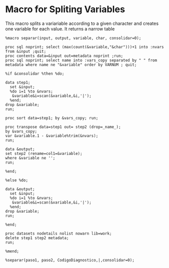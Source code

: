 # Macro for Spliting Variables
This macro splits a variariable according to a given character and creates one variable for each value. It returns a narrow table

    %macro separar(input, output, variable, char, consolidar=0);
    
    proc sql noprint; select (max(count(&variable,"&char")))+1 into :nvars from &input ;quit;
    proc contents data=&input out=metadata noprint ;run;
    proc sql noprint; select name into :vars_copy separated by " " from metadata where name ne "&variable" order by VARNUM ; quit;
    
    %if &consolidar %then %do;
    
    data step1;
      set &input;
      %do i=1 %to &nvars;
       &variable&i=scan(&variable,&i,'|');
      %end;
    drop &variable;
    run;
    
    proc sort data=step1; by &vars_copy; run;
    
    proc transpose data=step1 out= step2 (drop=_name_); 
    by &vars_copy;
    var &variable.1 - &variable%trim(&nvars);
    run;
    
    data &output;
    set step2 (rename=col1=&variable);
    where &variable ne '';
    run;
    
    %end;
    
    %else %do;
    
    data &output;
      set &input;
      %do i=1 %to &nvars;
       &variable&i=scan(&variable,&i,'|');
      %end;
    drop &variable;
    run;
    
    %end;
    
    proc datasets nodetails nolist nowarn lib=work;
    delete step1 step2 metadata;
    run;
    
    %mend;
    
    %separar(paso1, paso2, CodigoDiagnostico,|,consolidar=0);
